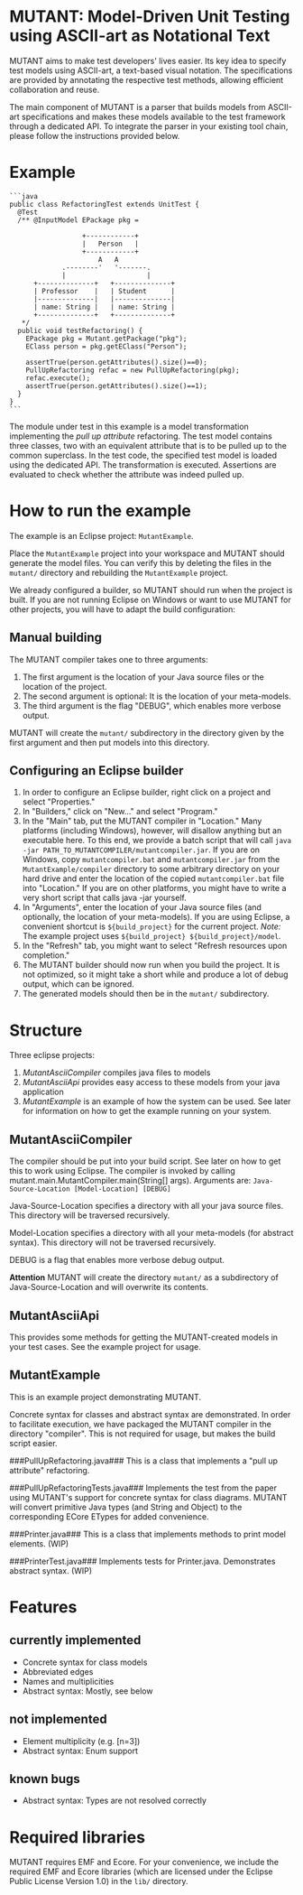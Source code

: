 # MUTANT: Model-Driven Unit Testing using ASCII-art as Notational Text #

MUTANT aims to make test developers' lives easier. Its key idea to specify test models using ASCII-art, a text-based visual notation.  The specifications are provided by annotating the respective test methods, allowing efficient collaboration and reuse. 

The main component of MUTANT is a parser that builds models from ASCII-art specifications and makes these models available to the test framework through a dedicated API. To integrate the parser in your existing tool chain, please follow the instructions provided below.

# Example 
    ```java
    public class RefactoringTest extends UnitTest {
      @Test
      /** @InputModel EPackage pkg = 
       
                      +------------+                               
                      |   Person   |    										
                      +------------+                               
                          A   A                          
                 .--------'   '-------.                 
                 |                    |                 
          +--------------+   +--------------+      
          | Professor    |   | Student      |
          |--------------|   |--------------|      
          | name: String |   | name: String |      
          +--------------+   +--------------+   
       */
      public void testRefactoring() {
        EPackage pkg = Mutant.getPackage("pkg");
        EClass person = pkg.getEClass("Person");	
	         	
        assertTrue(person.getAttributes().size()==0);
        PullUpRefactoring refac = new PullUpRefactoring(pkg);
        refac.execute();
        assertTrue(person.getAttributes().size()==1);
      }    
    }
    ```

The module under test in this example is a model transformation implementing the _pull up attribute_ refactoring. The test model contains three classes, two with an equivalent attribute that is to be pulled up to the common superclass. In the test code, the specified test model is loaded using the dedicated API. The transformation is executed. Assertions are evaluated to check whether the attribute was indeed pulled up.

# How to run the example #
The example is an Eclipse project: `MutantExample`.

Place the `MutantExample` project into your workspace and MUTANT should generate the model files. You can verify this by deleting the files in the `mutant/` directory and rebuilding the `MutantExample` project.

We already configured a builder, so MUTANT should run when the project is built. If you are not running Eclipse on Windows or want to use MUTANT for other projects, you will have to adapt the build configuration:

## Manual building ##
The MUTANT compiler takes one to three arguments:

1. The first argument is the location of your Java source files or the location of the project.
2. The second argument is optional: It is the location of your meta-models.
3. The third argument is the flag "DEBUG", which enables more verbose output.

MUTANT will create the `mutant/` subdirectory in the directory given by the first argument and then put models into this directory.

## Configuring an Eclipse builder ##
1. In order to configure an Eclipse builder, right click on a project and select "Properties."
2. In "Builders," click on "New..." and select "Program."
3. In the "Main" tab, put the MUTANT compiler in "Location." Many platforms (including Windows), however, will disallow anything but an executable here. To this end, we provide a batch script that will call `java -jar PATH_TO_MUTANTCOMPILER/mutantcompiler.jar`. If you are on Windows, copy `mutantcompiler.bat` and `mutantcompiler.jar` from the `MutantExample/compiler` directory to some arbitrary directory on your hard drive and enter the location of the copied `mutantcompiler.bat` file into "Location." If you are on other platforms, you might have to write a very short script that calls java -jar yourself.
3. In "Arguments", enter the location of your Java source files (and optionally, the location of your meta-models). If you are using Eclipse, a convenient shortcut is `${build_project}` for the current project. *Note:* The example project uses `${build_project} ${build_project}/model`.
4. In the "Refresh" tab, you might want to select "Refresh resources upon completion."
5. The MUTANT builder should now run when you build the project. It is not optimized, so it might take a short while and produce a lot of debug output, which can be ignored.
6. The generated models should then be in the `mutant/` subdirectory.


# Structure #
Three eclipse projects:

1. *MutantAsciiCompiler* compiles java files to models
2. *MutantAsciiApi* provides easy access to these models from your java application
3. *MutantExample* is an example of how the system can be used. See later for information on how to get the example running on your system.

## MutantAsciiCompiler ##
The compiler should be put into your build script. See later on how to get this to work using Eclipse.
The compiler is invoked by calling mutant.main.MutantCompiler.main(String[] args). Arguments are: `Java-Source-Location [Model-Location] [DEBUG]`

Java-Source-Location specifies a directory with all your java source files. This directory will be traversed recursively.

Model-Location specifies a directory with all your meta-models (for abstract syntax). This directory will not be traversed recursively.

DEBUG is a flag that enables more verbose debug output.

**Attention** MUTANT will create the directory `mutant/` as a subdirectory of Java-Source-Location and will overwrite its contents.

## MutantAsciiApi ##
This provides some methods for getting the MUTANT-created models in your test cases. See the example project for usage.

## MutantExample ##
This is an example project demonstrating MUTANT.

Concrete syntax for classes and abstract syntax are demonstrated. In order to facilitate execution, we have packaged the MUTANT compiler in the directory "compiler". This is not required for usage, but makes the build script easier.

###PullUpRefactoring.java###
This is a class that implements a "pull up attribute" refactoring.

###PullUpRefactoringTests.java###
Implements the test from the paper using MUTANT's support for concrete syntax for class diagrams. MUTANT will convert primitive Java types (and String and Object) to the corresponding ECore ETypes for added convenience.

###Printer.java###
This is a class that implements methods to print model elements. (WIP)

###PrinterTest.java###
Implements tests for Printer.java. Demonstrates abstract syntax. (WIP)

# Features #

## currently implemented ##
- Concrete syntax for class models
- Abbreviated edges
- Names and multiplicities
- Abstract syntax: Mostly, see below

## not implemented ##
- Element multiplicity (e.g. [n=3])
- Abstract syntax: Enum support 

## known bugs ##
- Abstract syntax: Types are not resolved correctly


# Required libraries #
MUTANT requires EMF and Ecore.
For your convenience, we include the required EMF and Ecore libraries (which are licensed under the Eclipse Public License Version 1.0) in the `lib/` directory.